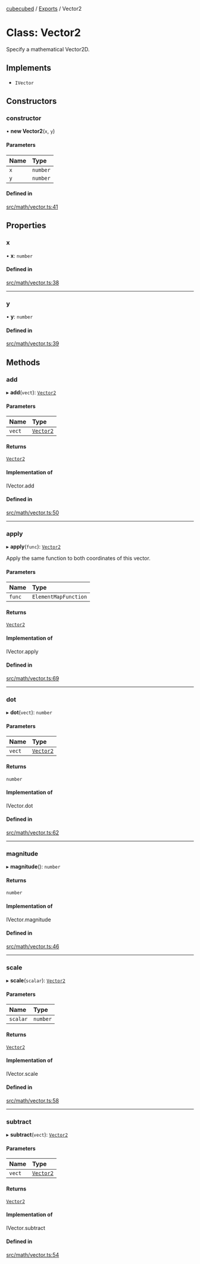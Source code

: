 [cubecubed](/reference/README.md) / [Exports](/reference/modules.md) / Vector2

# Class: Vector2

Specify a mathematical Vector2D.

## Implements

- `IVector`

## Constructors

### constructor

• **new Vector2**(`x`, `y`)

#### Parameters

| Name | Type |
| :------ | :------ |
| `x` | `number` |
| `y` | `number` |

#### Defined in

[src/math/vector.ts:41](https://github.com/imaphatduc/cubecubed/blob/1251e31/src/math/vector.ts#L41)

## Properties

### x

• **x**: `number`

#### Defined in

[src/math/vector.ts:38](https://github.com/imaphatduc/cubecubed/blob/1251e31/src/math/vector.ts#L38)

___

### y

• **y**: `number`

#### Defined in

[src/math/vector.ts:39](https://github.com/imaphatduc/cubecubed/blob/1251e31/src/math/vector.ts#L39)

## Methods

### add

▸ **add**(`vect`): [`Vector2`](/reference/classes/Vector2.md)

#### Parameters

| Name | Type |
| :------ | :------ |
| `vect` | [`Vector2`](/reference/classes/Vector2.md) |

#### Returns

[`Vector2`](/reference/classes/Vector2.md)

#### Implementation of

IVector.add

#### Defined in

[src/math/vector.ts:50](https://github.com/imaphatduc/cubecubed/blob/1251e31/src/math/vector.ts#L50)

___

### apply

▸ **apply**(`func`): [`Vector2`](/reference/classes/Vector2.md)

Apply the same function to both coordinates of this vector.

#### Parameters

| Name | Type |
| :------ | :------ |
| `func` | `ElementMapFunction` |

#### Returns

[`Vector2`](/reference/classes/Vector2.md)

#### Implementation of

IVector.apply

#### Defined in

[src/math/vector.ts:69](https://github.com/imaphatduc/cubecubed/blob/1251e31/src/math/vector.ts#L69)

___

### dot

▸ **dot**(`vect`): `number`

#### Parameters

| Name | Type |
| :------ | :------ |
| `vect` | [`Vector2`](/reference/classes/Vector2.md) |

#### Returns

`number`

#### Implementation of

IVector.dot

#### Defined in

[src/math/vector.ts:62](https://github.com/imaphatduc/cubecubed/blob/1251e31/src/math/vector.ts#L62)

___

### magnitude

▸ **magnitude**(): `number`

#### Returns

`number`

#### Implementation of

IVector.magnitude

#### Defined in

[src/math/vector.ts:46](https://github.com/imaphatduc/cubecubed/blob/1251e31/src/math/vector.ts#L46)

___

### scale

▸ **scale**(`scalar`): [`Vector2`](/reference/classes/Vector2.md)

#### Parameters

| Name | Type |
| :------ | :------ |
| `scalar` | `number` |

#### Returns

[`Vector2`](/reference/classes/Vector2.md)

#### Implementation of

IVector.scale

#### Defined in

[src/math/vector.ts:58](https://github.com/imaphatduc/cubecubed/blob/1251e31/src/math/vector.ts#L58)

___

### subtract

▸ **subtract**(`vect`): [`Vector2`](/reference/classes/Vector2.md)

#### Parameters

| Name | Type |
| :------ | :------ |
| `vect` | [`Vector2`](/reference/classes/Vector2.md) |

#### Returns

[`Vector2`](/reference/classes/Vector2.md)

#### Implementation of

IVector.subtract

#### Defined in

[src/math/vector.ts:54](https://github.com/imaphatduc/cubecubed/blob/1251e31/src/math/vector.ts#L54)
